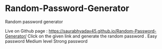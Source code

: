 # Random-Password-Generator
Random password generator

Live on Github page : https://saurabhyadav45.github.io/Random-Password-Generator/
Click on the given link and generate the random password .
Easy password
Medium level
Strong password
